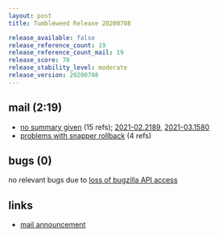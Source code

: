 ```yaml
---
layout: post
title: Tumbleweed Release 20200708

release_available: false
release_reference_count: 19
release_reference_count_mail: 19
release_score: 78
release_stability_level: moderate
release_version: 20200708
---
```


## mail (2:19)

- [no summary given](https://github.com/boombatower/tumbleweed-review/issues/10) (15 refs); [2021-02.2189](https://github.com/boombatower/tumbleweed-review/issues/10), [2021-03.1580](https://github.com/boombatower/tumbleweed-review/issues/10)
- [problems with snapper rollback](https://lists.opensuse.org/opensuse-factory/2020-07/msg00172.html) (4 refs)

## bugs (0)

<!--more-->

no relevant bugs due to [loss of bugzilla API access](https://bugzilla.opensuse.org/show_bug.cgi?id=1157722)



## links

- [mail announcement](https://github.com/boombatower/tumbleweed-review/issues/10)
